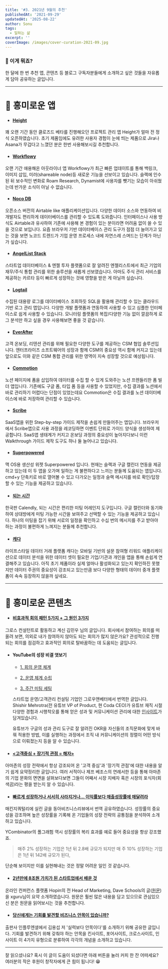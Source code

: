 ```yaml
---
title: '#3. 2021년 9월의 추천'
publishedAt: '2021-09-29'
updatedAt: '2025-08-22'
author: Sonu
tags:
  - 일하는 삶
excerpt: ''
coverImage: /images/cover-curation-2021-09.jpg
---
```



### 🧐 이게 뭐죠?


한 달에 한 번 추천 앱, 콘텐츠 등 블로그 구독자분들에게 소개하고 싶은 것들을 자유롭게 담아 공유하는 글입니다.


---


# 📱 흥미로운 앱

- #### [Height](https://height.app/?ref=sonujung)

꽤 오랜 기간 동안 클로즈드 베타를 진행해오던 프로젝트 관리 앱 Height가 얼마 전 정식 오픈하였습니다. 초기 제품임에도 유려한 사용자 경험이 눈에 띄는 제품으로 Jira나 Asana가 무겁다고 느꼈던 분은 한번 사용해보시길 추천합니다.

- #### [Workflowy](https://workflowy.com/invite/198ce1c0.lnx)

오랜 기간 애용해온 아웃라이너 앱 Workflowy가 최근 빠른 업데이트를 통해 백링크, 이미지 삽입, 미러(shareable node)등 새로운 기능을 선보이고 있습니다. 슬랙에 인수된 뒤 보수적인 변화로 Roam Research, Dynamist에 사용자를 뺏기는 모습이 아쉬웠는데 반가운 소식이 아닐 수 없습니다.

- #### [Noco DB](https://github.com/nocodb/nocodb)

오픈소스 버전의 Airtable like 애플리케이션입니다. 다양한 데이터 소스와 연동하여 비개발자도 편리하게 데이터베이스를 관리할 수 있도록 도와줍니다. 인터페이스나 사용 방식도 Airtable과 유사하여 기존에 사용해 본 경험이 있는 분이라면 어려움 없이 쓸 수 있을 것으로 보입니다. 요즘 브라우저 기반 데이터베이스 관리 도구가 점점 더 늘어가고 있는 것을 보면 노코드 트렌드가 기업 운영 프로세스 내에 자연스레 스며드는 단계가 아닌가 싶습니다.

- #### [AngelList Stack](https://www.angellist.com/stack?ref=sonujung)

스타트업 데이터베이스 & 엔젤 투자 플랫폼으로 잘 알려진 엔젤리스트에서 최근 기업의 재무/주식 통합 관리를 위한 솔루션을 새롭게 선보였습니다. 아마도 주식 관리 서비스를 제공하는 카르타 등이 빠르게 성장하는 것에 영향을 받은 게 아닐까 싶습니다.

- #### [Logtail](https://logtail.com/?ref=sonujung)

수집된 대용량 로그를 데이터베이스 조회하듯 SQL을 활용해 관리할 수 있는 클라우드 기반 로그 관리 앱입니다. 다양한 개발 플랫폼과 연동하여 사용할 수 있고 심플한 인터페이스로 쉽게 사용할 수 있습니다. 모니터링 플랫폼의 복잡/다양한 기능 없이 깔끔하게 로그 분석만 하고 싶을 경우 사용해보면 좋을 것 같습니다.

- #### [EverAfter](https://www.everafter.ai/?ref=sonujung)

고객 온보딩, 리텐션 관리를 위해 필요한 다양한 도구를 제공하는 CSM 협업 솔루션입니다. 엔터프라이즈 소프트웨어의 성장과 함께 CSM의 중요성 역시 함께 커지고 있는데 앞으로도 이와 같은 CSM 통합 관리를 위한 영역이 지속 성장할 것으로 예상됩니다.

- #### [Commotion](https://commotion.page/?ref=sonujung)

노션 페이지에 폼을 삽입하여 데이터를 수집 할 수 있게 도와주는 노션 프렌들리한 폼 빌더 앱입니다. 기존에도 구글 폼, 타입 폼 등을 사용할 수 있었지만, 수집 결과를 노션에서 바로 관리하기 어렵다는 단점이 있었는데요 Commotion은 수집 결과를 노션 데이터베이스에 바로 저장하여 관리할 수 있습니다.

- #### [Scribe](https://scribehow.com/?ref=sonujung)

SaaS앱을 위한 Step-by-step 가이드 제작을 손쉽게 만들어주는 앱입니다. 브라우저에서 Scribe앱으로 사용 과정을 레코딩하면 이벤트 단위로 가이드 양식을 생성하여 제공합니다. SaaS앱 생태계가 커지고 온보딩 과정의 중요성이 높아지다보니 이런 Walkthrough 가이드 제작 도구도 하나 둘 늘어나고 있습니다.

- #### [Superpowered](https://superpowered.me/?refer=c29udUBzaXhzaG9wLmNvbQ==)

맥 OS용 생산성 위젯 Superpowered 입니다. 현재는 슬랙과 구글 캘린더 연동을 제공하고 있는데 이 두 앱을 오가며 일하는 게 불편하다고 느끼는 분들께 도움되는 앱입니다. cmd+y 단축키로 바로 열어볼 수 있고 다가오는 일정과 슬랙 메시지를 바로 확인/답장할 수 있는 기능을 제공하고 있습니다.

- #### [되는 시간](https://whattime.co.kr/)

한국판 Calendly, 되는 시간은 편리한 미팅 어레인지 도구입니다. 구글 캘린더와 동기화하여 상대방에게 미팅 가능한 시간을 보여주고 선택할 수 있는 기능을 제공하고 있습니다. 하나의 미팅을 잡기 위해 서로의 일정을 확인하고 수십 번의 메시지를 주고 받아야 하는 과정이 불편하게 느껴지는 분들께 추천합니다.

- #### [캐다](https://teampaprika.notion.site/Cada-c88fd614aed346fd8818ba8f79d4138d)

라이프스타일 데이터 거래 플랫폼 캐다는 모바일 기반의 설문 참여형 리워드 애플리케이션으로 데이터 분석을 위한 데이터 셋이 필요한 기업/기관과 개인을 앱을 통해 손쉽게 연결해주고 있습니다. 아직 초기 제품이라 실제 얼마나 활성화되고 있는지 확인하진 못했지만 데이터 주권의 중요성이 강조되고 있는만큼 보다 다양한 형태의 데이터 중개 플랫폼이 속속 등장하지 않을까 싶네요.


--- 


# 🔖 흥미로운 콘텐츠

- #### [비효과적 회의 패턴 5가지 + 그 원인 3가지](https://www.minwookim.kr/ineffective-meeting-patterns)

그로스 컨설턴트로 활동하고 계신 김민우 님의 글입니다. 회사에서 참여하는 회의를 떠올려 보면, 의외로 내가 참여하지 않아도 되는 회의가 많지 않은가요? 관성적으로 진행되는 회의를 점검하고 효과적인 회의로 탈바꿈하는 데 도움되는 글입니다.

- #### YouTube의 성장 비결 엿보기

    - [1. 회의 운영 체계](https://growandbetter.com/2021/07/21/youtube-%ec%84%b1%ec%9e%a5%eb%b9%84%ea%b2%b0-%ec%97%bf%eb%b3%b4%ea%b8%b0-1-%ed%9a%8c%ec%9d%98-%ec%9a%b4%ec%98%81-%ec%b2%b4%ea%b3%84/)


    - [2. 운영 체계 수립](https://growandbetter.com/2021/07/22/youtube-%ec%84%b1%ec%9e%a5%eb%b9%84%ea%b2%b0-%ec%97%bf%eb%b3%b4%ea%b8%b0-2-%ec%9a%b4%ec%98%81-%ec%b2%b4%ea%b3%84-%ec%88%98%eb%a6%bd/)


    - [3. 주간 미팅 세팅](https://growandbetter.com/2021/07/22/youtube-%ec%84%b1%ec%9e%a5%eb%b9%84%ea%b2%b0-%ec%97%bf%eb%b3%b4%ea%b8%b0-3-%ec%a3%bc%ea%b0%84-%eb%af%b8%ed%8c%85-%ec%84%b8%ed%8c%85/)


  스타트업 운영/고객관리 컨설팅 기업인 그로우앤베터에서 번역한 글입니다. Shishir Mehrotra(전 유튜브 VP of Product, 현 Coda CEO)가 유튜브 재직 시절 다양한 경험과 시행착오를 통해 얻은 성과 및 커뮤니케이션 관리에 대한 [인사이트](https://coda.io/d/Rituals-for-hypergrowth-An-inside-look-at-how-YouTube-scaled_dtrl4NzUguc/Rituals-for-hypergrowth-An-inside-look-at-how-YouTube-scaled_su_30#_lumUl)가 담겨있습니다.


  유튜브가 구글의 성과 관리 도구로 잘 알려진 OKR을 자신들의 조직문화에 맞게 바꿔 적용한 방법, 이를 실행하는 과정에서 조직 내 커뮤니케이션의 정렬이 어떤 방식으로 이뤄졌는지 등을 알 수 있습니다.

- #### [<고객중심 + 장기적 관점 = 해자>](https://notdefeated.ghost.io/gogaegjungsim-janggijeog-gwanjeom-gyeongjejeog-haeja-jeff-bezos-balmyeonggwa-banghwageul-ilggo)

아마존의 성장 전략에서 항상 강조되어 온 '고객 중심'과 '장기적 관점'에 대한 내용을 알기 쉽게 요약정리한 글입니다. 여러 서적이나 제프 베조스의 연례서한 등을 통해 아마존의 기업 문화의 면면을 살펴보다보면 그들이 어째서 시장 지배자 혹은 시장의 포식자(회색곰)라는 평을 받는지 알 수 있습니다.

- #### [빠르게 성장하거나 서서히 사라지거나… 이익률보다 매출성장률에 매달려라](https://dbr.donga.com/article/view/1401/article_no/6556/ac/magazine)

매킨지쿼털리에 실린 글을 동아비즈니스리뷰에서 번역 공유하였습니다. 성장률의 중요성을 강조하며 높은 성장률을 기록해 온 기업들의 성장 전략의 공통점을 분석하여 소개하고 있습니다.


  YCombinator의 폴그래험 역시 성장률의 복리 효과를 예로 들어 중요성을 항상 강조했죠.


  > 매주 2% 성장하는 기업은 1년 뒤 2.8배 규모가 되지만 매 주 10% 성장하는 기업은 1년 뒤 142배 규모가 된다,


  단순해 보이지만 이를 실현해내는 것은 정말 어려운 일인 것 같습니다.

- #### [2년만에 8조원 가치가 된 스타트업에서 배운 것](https://news.hada.io/topic?id=5087)

온라인 컨퍼런스 플랫폼 Hopin의 전 Head of Marketing, Dave Schools의 글([원문](https://entrepreneurshandbook.co/hyperscaling-hopin-fc457e48886f))을 xguru님이 요약 소개하였습니다. 원문은 훨씬 많은 내용을 담고 있으므로 관심있으신 분은 원문을 읽어보시는 것을 추천합니다.

- #### [당신에게는 기회를 발견할 비즈니스 안목이 있습니까?](https://m.post.naver.com/viewer/postView.nhn?volumeNo=16784996&memberNo=956644)

출판사 인플루엔셜에서 김용섭 저 '실력보다 안목이다'를 소개하기 위해 공유한 글입니다. 기회를 발견하기 위해 갖춰야 하는 안목을 킨사이트, 포어사이트, 크로스사이트, 인사이트 이 4가지 유형으로 분류하여 각각의 개념을 소개하고 있습니다.


---


잘 읽으셨나요? 혹시 이 글이 도움이 되셨다면 아래 버튼을 눌러 커피 한 잔 어떠세요? 여러분의 작은 후원이 창작자에게 큰 힘이 됩니다! 😁

